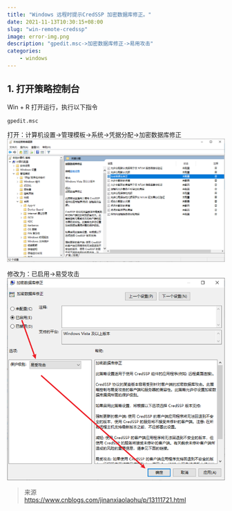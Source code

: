 ```yaml
---
title: "Windows 远程时提示CredSSP 加密数据库修正。"
date: 2021-11-13T10:30:15+08:00
slug: "win-remote-credssp"
image: error-img.png
description: "gpedit.msc->加密数据库修正->易用攻击"
categories:
    - windows
---
```


## 1. 打开策略控制台
Win + R 打开运行，执行以下指令
```
gpedit.msc
```

打开：计算机设置->管理模板->系统->凭据分配->加密数据库修正  
![](setting-postiton.png)

修改为：已启用->易受攻击  
![](setting.png)


> 来源  
> https://www.cnblogs.com/jinanxiaolaohu/p/13111721.html